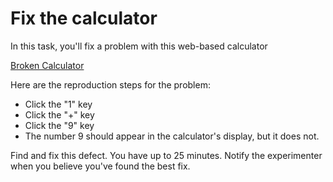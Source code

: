 # Fix the calculator

In this task, you'll fix a problem with this web-based calculator

[Broken Calculator](https://codepen.io/andyjko/pen/wPoLmB?editors=0010)

Here are the reproduction steps for the problem:

* Click the "1" key
* Click the "+" key
* Click the "9" key
* The number 9 should appear in the calculator's display, but it does not.

Find and fix this defect. You have up to 25 minutes. Notify the experimenter when you believe you've found the best fix.
